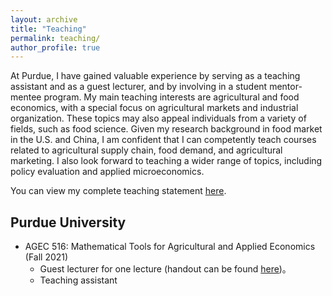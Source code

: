 ```yaml
---
layout: archive
title: "Teaching"
permalink: teaching/
author_profile: true
---
```


At Purdue, I have gained valuable experience by serving as a teaching assistant and as a guest lecturer, and by involving in a student mentor-mentee program. My main teaching interests are agricultural and food economics, with a special focus on agricultural markets and industrial organization. These topics may also appeal individuals from a variety of fields, such as food science. Given my research background in food market in the U.S. and China, I am confident that I can competently teach courses related to agricultural supply chain, food demand, and agricultural marketing. I also look forward to teaching a wider range of topics, including policy evaluation and applied microeconomics.

You can view my complete teaching statement [here](https://drive.google.com/file/d/1QZZ2kVWqwnk_MuXV38TaQJmbo2MgPN8H/view?usp=sharing/FQin_Teaching_Statement_220918.pdf).

## Purdue University
* AGEC 516: Mathematical Tools for Agricultural and Applied Economics (Fall 2021)
  - Guest lecturer for one lecture (handout can be found [here](https://drive.google.com/file/d/1yOkJ9GyNwSSK1r60BLy8xrRjFktfzeVE/view?usp=sharing/AGEC516_Handout4_2021.pdf))。
  - Teaching assistant
